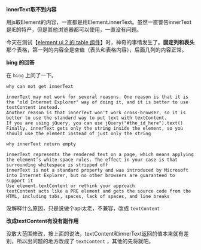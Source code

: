 **innerText取不到内容**

用js取Element的内容，一直都是用Element.innerText。虽然一直警告innerText是IE的特产，但是其他浏览器都可以使用，一直没有问题。

今天在测试【[element ui 2 的 table 组件](https://element.eleme.cn/#/zh-CN/component/table)】时，神奇的事情发生了。**固定列和表头** 那个表格，第一列的内容全是空值（表头和表格内容），后面几列的内容正常。

**bing 的回答**

在 `bing` 上问了一下。

`why can not get innerText`
```
innerText may not work for several reasons. One reason is that it is the "old Internet Explorer" way of doing it, and it is better to use textContent instead.
Another reason is that innerText won't work cross-browser, so it is better to use the standard way to put text with textContent.
If you are using jQuery, you can use jQuery("#the_id_here").text()
Finally, innerText gets only the string inside the element, so you should use the element instead of just only the string
```

`why innerText return empty`
```
innerText represents the rendered text on a page, which means applying the element’s white-space rules. The effect in your case is that surrounding whitespace is stripped off
innerText is not a standard property and was introduced by Microsoft into Internet Explorer, but no other browsers are guaranteed to support it
Use element.textContent or rethink your approach
textContent acts like a PRE element and gets the source code from the HTML, including tabs, spaces, lack of spaces, and line breaks
```

没解释什么原因，只是说做个api太老，不兼容，改成 `textContent`


**改成textContent有没有副作用**

没敢大范围修改，按上面的说法，textContent和innerText返回的值本来就有差别，所以出问题的地方改成了 `textContent` ，其他的先将就吧。




